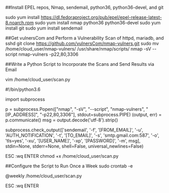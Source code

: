 ##Install EPEL repos, Nmap, sendemail, python36, python36-devel, and git

sudo yum install https://dl.fedoraproject.org/pub/epel/epel-release-latest-8.noarch.rpm
sudo yum install nmap python36 python36-devel
sudo yum install git
sudo yum install sendemail


##Get vulnersCom and Perform a Vulnerability Scan of httpd, mariadb, and sshd
git clone https://github.com/vulnersCom/nmap-vulners.git
sudo mv /home/cloud_user/nmap-vulners/ /usr/share/nmap/scripts/
nmap -sV --script nmap-vulners <IP> -p22,80,3306

##Write a Python Script to Incorporate the Scans and Send Results via Email

vim /home/cloud_user/scan.py

#!/bin/python3.6

import subprocess

p = subprocess.Popen(["nmap", "-sV", "--script", "nmap-vulners", "[IP_ADDRESS]", "-p22,80,3306"], stdout=subprocess.PIPE)
(output, err) = p.communicate()
msg = output.decode('utf-8').strip()

subprocess.check_output(['sendemail', '-f', '[FROM_EMAIL]', '-u', 'AUTH_NOTIFICATION', '-t', '[TO_EMAIL]', '-s', 'smtp.gmail.com:587', '-o', 'tls=yes', '-xu', '[USER_NAME]', '-xp', '[PASSWORD]', '-m', msg], stdin=None, stderr=None, shell=False, universal_newlines=False)

ESC
:wq
ENTER
chmod +x /home/cloud_user/scan.py

##Configure the Script to Run Once a Week
sudo crontab -e

@weekly /home/cloud_user/scan.py

ESC 
:wq
ENTER

